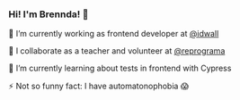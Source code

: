 ### Hi! I'm Brennda! 👋

🔭 I’m currently working as frontend developer at [@idwall](https://github.com/idwall)

:purple_heart: I collaborate as a teacher and volunteer at [@reprograma](https://github.com/reprograma)

🌱 I’m currently learning about tests in frontend with Cypress

⚡ Not so funny fact: I have automatonophobia :scream:


